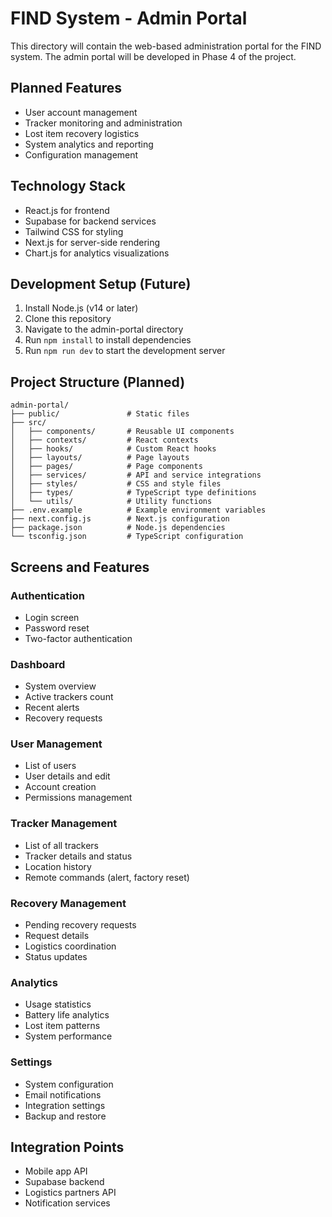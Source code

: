 # FIND System - Admin Portal

This directory will contain the web-based administration portal for the FIND system. The admin portal will be developed in Phase 4 of the project.

## Planned Features

- User account management
- Tracker monitoring and administration
- Lost item recovery logistics
- System analytics and reporting
- Configuration management

## Technology Stack

- React.js for frontend
- Supabase for backend services
- Tailwind CSS for styling
- Next.js for server-side rendering
- Chart.js for analytics visualizations

## Development Setup (Future)

1. Install Node.js (v14 or later)
2. Clone this repository
3. Navigate to the admin-portal directory
4. Run `npm install` to install dependencies
5. Run `npm run dev` to start the development server

## Project Structure (Planned)

```
admin-portal/
├── public/               # Static files
├── src/
│   ├── components/       # Reusable UI components
│   ├── contexts/         # React contexts
│   ├── hooks/            # Custom React hooks
│   ├── layouts/          # Page layouts
│   ├── pages/            # Page components
│   ├── services/         # API and service integrations
│   ├── styles/           # CSS and style files
│   ├── types/            # TypeScript type definitions
│   └── utils/            # Utility functions
├── .env.example          # Example environment variables
├── next.config.js        # Next.js configuration
├── package.json          # Node.js dependencies
└── tsconfig.json         # TypeScript configuration
```

## Screens and Features

### Authentication
- Login screen
- Password reset
- Two-factor authentication

### Dashboard
- System overview
- Active trackers count
- Recent alerts
- Recovery requests

### User Management
- List of users
- User details and edit
- Account creation
- Permissions management

### Tracker Management
- List of all trackers
- Tracker details and status
- Location history
- Remote commands (alert, factory reset)

### Recovery Management
- Pending recovery requests
- Request details
- Logistics coordination
- Status updates

### Analytics
- Usage statistics
- Battery life analytics
- Lost item patterns
- System performance

### Settings
- System configuration
- Email notifications
- Integration settings
- Backup and restore

## Integration Points

- Mobile app API
- Supabase backend
- Logistics partners API
- Notification services